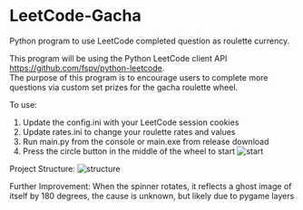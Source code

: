 # LeetCode-Gacha
Python program to use LeetCode completed question as roulette currency.

This program will be using the Python LeetCode client API https://github.com/fspv/python-leetcode. <br>
The purpose of this program is to encourage users to complete more questions via custom set prizes for the gacha roulette wheel.

To use:
1) Update the config.ini with your LeetCode session cookies
2) Update rates.ini to change your roulette rates and values
3) Run main.py from the console or main.exe from release download
4) Press the circle button in the middle of the wheel to start
![start](https://github.com/TomWu370/LeetCode-Gacha/assets/75613334/26cb033f-b322-4932-aae0-9d9f726750c3)



Project Structure:
![structure](https://github.com/TomWu370/LeetCode-Gacha/assets/75613334/c292acf2-f0de-41f4-97c8-31f28ea38767)



Further Improvement:
When the spinner rotates, it reflects a ghost image of itself by 180 degrees, the cause is unknown, but likely due to pygame layers
